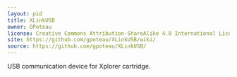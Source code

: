 ```yaml
---
layout: pid
title: XLinkUSB
owner: GPoteau
license: Creative Commons Attribution-ShareAlike 4.0 International License
site: https://github.com/gpoteau/XLinkUSB/wiki/
source: https://github.com/gpoteau/XLinkUSB/
---
```

USB communication device for Xplorer cartridge.
